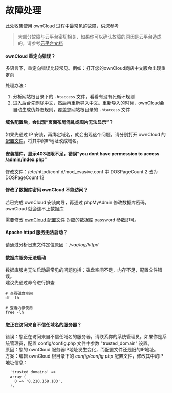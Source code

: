 # 故障处理

此处收集使用 ownCloud 过程中最常见的故障，供您参考

> 大部分故障与云平台密切相关，如果你可以确认故障的原因是云平台造成的，请参考[云平台文档](https://support.websoft9.com/docs/faq/zh/tech-instance.html)

#### ownCloud 重定向错误？

多语言下，重定向错误比较常见。例如：打开您的ownCloud商店中文版会出现重定向

处理办法：
1. 分析网站根目录下的 `.htaccess` 文件，看看有没有死循环规则
2. 进入后台先删除中文，然后再重新导入中文。重新导入的时候，ownCloud会自动生成伪静态规则，覆盖您网站根目录的 `.htaccess` 文件

####  域名配置后，会出现“页面布局混乱或图片无法显示”？

如果先通过 IP 安装，再绑定域名，就会出现这个问题，请分别打开 ownCloud 的[配置文件](/zh/stack-components.html#owncloud)，将其中的IP地址改成域名。

#### 安装插件，显示403权限不足，错误"you dont have permession to access /admin/index.php"

修改文件：/etc/httpd/conf.d/mod\_evasive.conf 中  DOSPageCount 2 改为 DOSPageCount 12

#### 修改了数据库密码 ownCloud 不能访问？

若已完成 ownCloud 安装向导，再通过 phpMyAdmin 修改数据库密码，ownCloud 就会连不上数据库  

需要修改 [ownCloud 配置文件](/zh/stack-components.html#owncloud) 对应的数据库 password 参数即可。

#### Apache httpd 服务无法启动？

请通过分析日志文件定位原因： */var/log/httpd*

#### 数据库服务无法启动

数据库服务无法启动最常见的问题包括：磁盘空间不足，内存不足，配置文件错误。  
建议先通过命令进行排查  

```shell
# 查看磁盘空间
df -lh

# 查看内存使用
free -lh
```

#### 您正在访问来自不信任域名的服务器？

错误：您正在访问来自不信任域名的服务器，请联系你的系统管理员。如果你是系统管理员，配置 config/config.php 文件中参数 "trusted_domain" 设置。  
原因：您的 ownCloud 服务器IP地址发生变化，而配置文件还是旧的IP地址。  
方案：编辑 ownCloud 根目录下的 *config/config.php* 配置文件，修改其中的IP地址信息：  

```
  'trusted_domains' => 
  array (
    0 => '8.210.158.103',
  ),
```